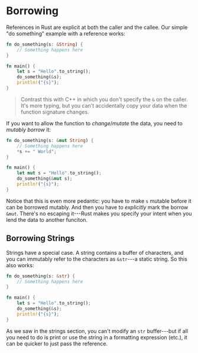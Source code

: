 # Borrowing

References in Rust are explicit at both the caller and the callee. Our simple "do something" example with a reference works:

```rust
fn do_something(s: &String) {
    // Something happens here
}

fn main() {
    let s = "Hello".to_string();
    do_something(&s);
    println!("{s}");
}
```

> Contrast this with C++ in which you don't specify the `&` on the caller. It's more typing, but you can't accidentally copy your data when the function signature changes.

If you want to allow the function to *change*/*mutate* the data, you need to *mutably borrow* it:

```rust
fn do_something(s: &mut String) {
    // Something happens here
    *s += " World";
}

fn main() {
    let mut s = "Hello".to_string();
    do_something(&mut s);
    println!("{s}");
}
```

Notice that this is even more pedantic: you have to make `s` mutable before it can be borrowed mutably. And then you have to *explicitly* mark the borrow `&mut`. There's no escaping it---Rust makes you specify your intent when you lend the data to another funciton.

## Borrowing Strings

Strings have a special case. A string contains a buffer of characters, and you can immutably refer to the characters as `&str`---a static string. So this also works:

```rust
fn do_something(s: &str) {
    // Something happens here
}

fn main() {
    let s = "Hello".to_string();
    do_something(&s);
    println!("{s}");
}
```

As we saw in the strings section, you can't modify an `str` buffer---but if all you need to do is print or use the string in a formatting expression (etc.), it can be quicker to just pass the reference.